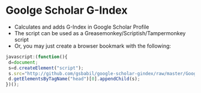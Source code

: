 Goolge Scholar G-Index
======================

 - Calculates and adds G-Index in Google Scholar Profile
 - The script can be used as a Greasemonkey/Scriptish/Tampermonkey script
 - Or, you may just create a browser bookmark with the following:

```javascript
javascript:(function(){
 d=document;
 s=d.createElement("script");
 s.src="http://github.com/gsbabil/google-scholar-gindex/raw/master/Google_Scholar_G-Index.user.js";
 d.getElementsByTagName("head")[0].appendChild(s);
})();
```
